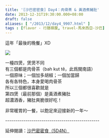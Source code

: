 ```yaml
---
title: '[沙巴密密食] Day4：肉骨茶 & 黃酒煮豬肚'
date: 2013-12-31T19:30:00.000+08:00
draft: false
aliases: [ "/2013/12/day4_9907.html" ]
tags : [flavor - 行膳積腹, travel-馬來西亞-沙巴]
---
```


這年「最後的晚餐」XD  

![](/images/sabah4f.jpg)

一檯四煲，煲煲不同  
有三個都是肉骨茶（bah kut tê，此爲閩南語）  
一個原味；一個加多胡椒；一個加當歸  
各有各特色，本身愛喝肉骨茶  
所以三個都很喜歡就是  
第四煲（最前那個）是黃酒煮豬肚  
超濃酒香，豬肚爽脆很好吃！  
  
  
非常暖胃的一餐，以飽足來迎接新的一年～  
  
\-----------------------------------------------  
  
延伸閱讀：[沙巴密密食（5D4N）](https://hidie.net/sabah5d4n/)
